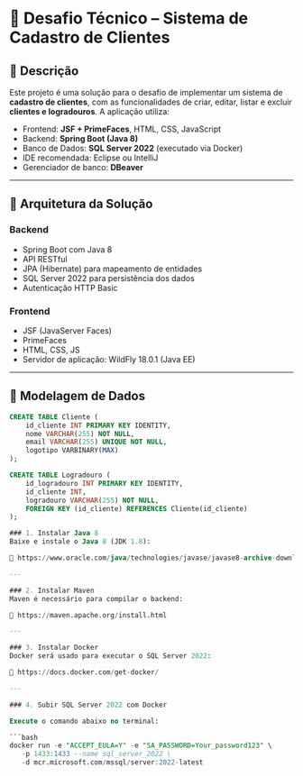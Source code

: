 # 💼 Desafio Técnico – Sistema de Cadastro de Clientes

## 📘 Descrição

Este projeto é uma solução para o desafio de implementar um sistema de **cadastro de clientes**, com as funcionalidades de criar, editar, listar e excluir **clientes e logradouros**. A aplicação utiliza:

- Frontend: **JSF + PrimeFaces**, HTML, CSS, JavaScript
- Backend: **Spring Boot (Java 8)**
- Banco de Dados: **SQL Server 2022** (executado via Docker)
- IDE recomendada: Eclipse ou IntelliJ
- Gerenciador de banco: **DBeaver**

---

## 📐 Arquitetura da Solução

### Backend
- Spring Boot com Java 8
- API RESTful
- JPA (Hibernate) para mapeamento de entidades
- SQL Server 2022 para persistência dos dados
- Autenticação HTTP Basic

### Frontend
- JSF (JavaServer Faces)
- PrimeFaces
- HTML, CSS, JS
- Servidor de aplicação: WildFly 18.0.1 (Java EE)

---

## 🧱 Modelagem de Dados

```sql
CREATE TABLE Cliente (
    id_cliente INT PRIMARY KEY IDENTITY,
    nome VARCHAR(255) NOT NULL,
    email VARCHAR(255) UNIQUE NOT NULL,
    logotipo VARBINARY(MAX)
);

CREATE TABLE Logradouro (
    id_logradouro INT PRIMARY KEY IDENTITY,
    id_cliente INT,
    logradouro VARCHAR(255) NOT NULL,
    FOREIGN KEY (id_cliente) REFERENCES Cliente(id_cliente)
);

### 1. Instalar Java 8
Baixe e instale o Java 8 (JDK 1.8):

🔗 https://www.oracle.com/java/technologies/javase/javase8-archive-downloads.html

---

### 2. Instalar Maven
Maven é necessário para compilar o backend:

🔗 https://maven.apache.org/install.html

---

### 3. Instalar Docker
Docker será usado para executar o SQL Server 2022:

🔗 https://docs.docker.com/get-docker/

---

### 4. Subir SQL Server 2022 com Docker

Execute o comando abaixo no terminal:

```bash
docker run -e "ACCEPT_EULA=Y" -e "SA_PASSWORD=Your_password123" \
   -p 1433:1433 --name sql_server_2022 \
   -d mcr.microsoft.com/mssql/server:2022-latest
